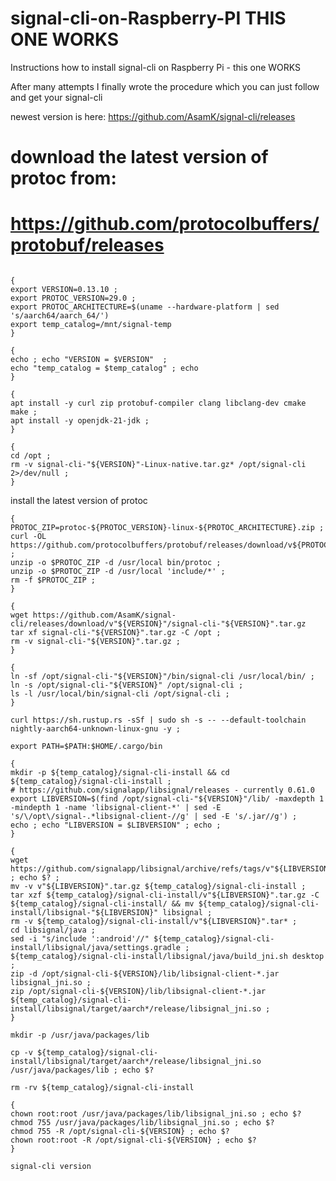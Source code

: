 # signal-cli-on-Raspberry-PI THIS ONE WORKS

Instructions how to install signal-cli on Raspberry Pi - this one WORKS

After many attempts I finally wrote the procedure which you can just follow and get your signal-cli 

 newest version is here: https://github.com/AsamK/signal-cli/releases
 # download the latest version of protoc from:
# https://github.com/protocolbuffers/protobuf/releases
```console

{
export VERSION=0.13.10 ;
export PROTOC_VERSION=29.0 ;
export PROTOC_ARCHITECTURE=$(uname --hardware-platform | sed 's/aarch64/aarch_64/')
export temp_catalog=/mnt/signal-temp
}

```

```console
{
echo ; echo "VERSION = $VERSION"  ;
echo "temp_catalog = $temp_catalog" ; echo 
}

```

```console
{
apt install -y curl zip protobuf-compiler clang libclang-dev cmake make ;
apt install -y openjdk-21-jdk ;
}

```

```console
{
cd /opt ;
rm -v signal-cli-"${VERSION}"-Linux-native.tar.gz* /opt/signal-cli 2>/dev/null ;
}

```

install the latest version of protoc
```console
{
PROTOC_ZIP=protoc-${PROTOC_VERSION}-linux-${PROTOC_ARCHITECTURE}.zip ;
curl -OL https://github.com/protocolbuffers/protobuf/releases/download/v${PROTOC_VERSION}/$PROTOC_ZIP ;
unzip -o $PROTOC_ZIP -d /usr/local bin/protoc ;
unzip -o $PROTOC_ZIP -d /usr/local 'include/*' ;
rm -f $PROTOC_ZIP ;
}

```

```console
{
wget https://github.com/AsamK/signal-cli/releases/download/v"${VERSION}"/signal-cli-"${VERSION}".tar.gz
tar xf signal-cli-"${VERSION}".tar.gz -C /opt ; 
rm -v signal-cli-"${VERSION}".tar.gz ;
}

```
```console
{
ln -sf /opt/signal-cli-"${VERSION}"/bin/signal-cli /usr/local/bin/ ;
ln -s /opt/signal-cli-"${VERSION}" /opt/signal-cli ;
ls -l /usr/local/bin/signal-cli /opt/signal-cli ;
}
```
```console
curl https://sh.rustup.rs -sSf | sudo sh -s -- --default-toolchain nightly-aarch64-unknown-linux-gnu -y ;
```

```console
export PATH=$PATH:$HOME/.cargo/bin
```
```console
{
mkdir -p ${temp_catalog}/signal-cli-install && cd ${temp_catalog}/signal-cli-install ;
# https://github.com/signalapp/libsignal/releases - currently 0.61.0
export LIBVERSION=$(find /opt/signal-cli-"${VERSION}"/lib/ -maxdepth 1 -mindepth 1 -name 'libsignal-client-*' | sed -E 's/\/opt\/signal-.*libsignal-client-//g' | sed -E 's/.jar//g') ;
echo ; echo "LIBVERSION = $LIBVERSION" ; echo ;
}
```
```console
{
wget https://github.com/signalapp/libsignal/archive/refs/tags/v"${LIBVERSION}".tar.gz ; echo $? ;
mv -v v"${LIBVERSION}".tar.gz ${temp_catalog}/signal-cli-install ;
tar xzf ${temp_catalog}/signal-cli-install/v"${LIBVERSION}".tar.gz -C ${temp_catalog}/signal-cli-install/ && mv ${temp_catalog}/signal-cli-install/libsignal-"${LIBVERSION}" libsignal ;
rm -v ${temp_catalog}/signal-cli-install/v"${LIBVERSION}".tar* ;
cd libsignal/java ;
sed -i "s/include ':android'//" ${temp_catalog}/signal-cli-install/libsignal/java/settings.gradle ;
${temp_catalog}/signal-cli-install/libsignal/java/build_jni.sh desktop ;
zip -d /opt/signal-cli-${VERSION}/lib/libsignal-client-*.jar libsignal_jni.so ;
zip /opt/signal-cli-${VERSION}/lib/libsignal-client-*.jar ${temp_catalog}/signal-cli-install/libsignal/target/aarch*/release/libsignal_jni.so ;
}
```

```console
mkdir -p /usr/java/packages/lib
```
```console
cp -v ${temp_catalog}/signal-cli-install/libsignal/target/aarch*/release/libsignal_jni.so /usr/java/packages/lib ; echo $?
```
```console
rm -rv ${temp_catalog}/signal-cli-install
```
```console
{
chown root:root /usr/java/packages/lib/libsignal_jni.so ; echo $?
chmod 755 /usr/java/packages/lib/libsignal_jni.so ; echo $?
chmod 755 -R /opt/signal-cli-${VERSION} ; echo $?
chown root:root -R /opt/signal-cli-${VERSION} ; echo $?
}
```
```
signal-cli version
```
